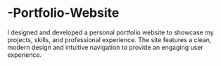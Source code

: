 # -Portfolio-Website
I designed and developed a personal portfolio website to showcase my projects, skills, and professional experience. The site features a clean, modern design and intuitive navigation to provide an engaging user experience.

